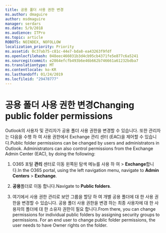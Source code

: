 ```yaml
---
title: 공용 폴더 사용 권한 변경
ms.author: dmaguire
author: msdmaguire
manager: serdars
ms.date: 5/9/2018
ms.audience: ITPro
ms.topic: article
ROBOTS: NOINDEX, NOFOLLOW
localization_priority: Priority
ms.assetid: 0c37ab75-c81c-44e7-bda8-ea43263f9fdf
ms.openlocfilehash: 048eec466031b3d4cb95cb4371fe5e877c6a5241
ms.sourcegitcommit: e2864efcfb493b6e46b662b746661a61232bdba7
ms.translationtype: MT
ms.contentlocale: ko-KR
ms.lasthandoff: 01/24/2019
ms.locfileid: "29478777"
---
```

# <a name="changing-public-folder-permissions"></a><span data-ttu-id="411ed-102">공용 폴더 사용 권한 변경</span><span class="sxs-lookup"><span data-stu-id="411ed-102">Changing public folder permissions</span></span>

<span data-ttu-id="411ed-p101">Outlook의 사용자 및 관리자가 공용 폴더 사용 권한을 변경할 수 있습니다. 또한 관리자는 다음을 수행 하 여 사용 권한에서 Exchange 관리 센터 (EAC)을 제어할 수 있습니다.</span><span class="sxs-lookup"><span data-stu-id="411ed-p101">Public folder permissions can be changed by users and administrators in Outlook. Administrators can also control permissions from the Exchange Admin Center (EAC), by doing the following:</span></span>
  
1. <span data-ttu-id="411ed-105">O365 포털 **관리** 센터로 이동 왼쪽된 탐색 메뉴를 사용 하 여 \> **Exchange**합니다.</span><span class="sxs-lookup"><span data-stu-id="411ed-105">In the O365 portal, using the left navigation menu, navigate to **Admin Centers** \> **Exchange**.</span></span>
    
2. <span data-ttu-id="411ed-106">**공용**폴더로 이동 합니다.</span><span class="sxs-lookup"><span data-stu-id="411ed-106">Navigate to **Public folders**.</span></span>
    
3. <span data-ttu-id="411ed-p102">여기에서 사용 권한 관리로 보안 그룹을 할당 하 여 개별 공용 폴더에 대 한 사용 권한을 변경할 수 있습니다. 공용 폴더 사용 권한을 변경 하는 최종 사용자에 대 한 사용자의 폴더에 대 한 소유자 권한이 필요 합니다.</span><span class="sxs-lookup"><span data-stu-id="411ed-p102">From there, you can change permissions for individual public folders by assigning security groups to permissions. For an end user to change public folder permissions, the user needs to have Owner rights on the folder.</span></span>
    

